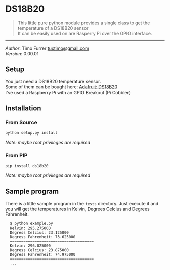 # DS18B20
> This little pure python module provides a single class to get the temperature of a DS18B20 sensor<br>
> It can be easily used on are Rasperry Pi over the GPIO interface.

***

*Author*: Timo Furrer <tuxtimo@gmail.com><br>
*Version*: 0.00.01

## Setup

You just need a DS18B20 temperature sensor. <br>
Some of them can be bought here: [Adafruit: DS18B20](https://www.adafruit.com/search?q=DS18B20) <br>
I've used a Raspberry Pi with an GPIO Breakout (Pi Cobbler)

## Installation

### From Source

    python setup.py install

*Note: maybe root privileges are required*

### From PIP

    pip install ds18b20

*Note: maybe root privileges are required*

## Sample program

There is a little sample program in the `tests` directory.
Just execute it and you will get the temperatures in Kelvin, Degrees Celcius and Degrees Fahrenheit.

      $ python example.py
      Kelvin: 295.275000
      Degress Celcius: 23.125000
      Degress Fahrenheit: 73.625000
      =====================================
      Kelvin: 296.025000
      Degress Celcius: 23.875000
      Degress Fahrenheit: 74.975000
      =====================================
      ...
